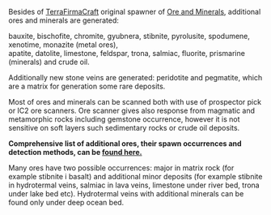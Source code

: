 Besides of [TerraFirmaCraft](http://wiki.terrafirmacraft.com/Main_Page) original spawner of [Ore and Minerals](http://wiki.terrafirmacraft.com/Ores_%26_Minerals), additional ores and minerals are generated:  

bauxite, bischofite, chromite, gyubnera, stibnite, pyrolusite, spodumene, xenotime, monazite (metal ores),  
apatite, datolite, limestone, feldspar, trona, salmiac, fluorite, prismarine (minerals) and crude oil.  

Additionally new stone veins are generated: peridotite and pegmatite, which are a matrix for generation some rare deposits.  

Most of ores and minerals can be scanned both with use of prospector pick or IC2 ore scanners.  Ore scanner gives also response from magmatic and metamorphic rocks including gemstone occurrence, however it is not sensitive on soft layers such sedimentary rocks or crude oil deposits.  

**Comprehensive list of additional ores, their spawn occurrences and detection methods, can be [found here.](https://github.com/McZapkie/TerraFirmaProgressivePack/blob/master/doc/ores.pdf)**

Many ores have two possible occurrences: major in matrix rock (for example stibnite i basalt) and additional minor deposits (for example stibnite in hydrotermal veins, salmiac in lava veins, limestone under river bed, trona under lake bed etc).
Hydrotermal veins with additional minerals can be found only under deep ocean bed.

